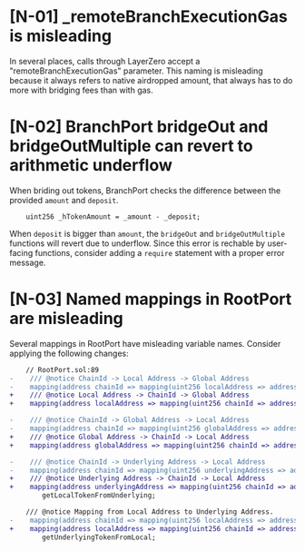 # [N-01] _remoteBranchExecutionGas is misleading
In several places, calls through LayerZero accept a "remoteBranchExecutionGas" parameter. This naming is misleading because it always refers to native airdropped amount, that always has to do more with bridging fees than with gas.

# [N-02] BranchPort bridgeOut and bridgeOutMultiple can revert to arithmetic underflow
When briding out tokens, BranchPort checks the difference between the provided `amount` and `deposit`.

```Solidity
    uint256 _hTokenAmount = _amount - _deposit;
```

When `deposit` is bigger than `amount`, the `bridgeOut` and `bridgeOutMultiple` functions will revert due to underflow. Since this error is rechable by user-facing functions, consider adding a `require` statement with a proper error message.

# [N-03] Named mappings in RootPort are misleading
Several mappings in RootPort have misleading variable names. Consider applying the following changes:

```diff
    // RootPort.sol:89
-    /// @notice ChainId -> Local Address -> Global Address
-    mapping(address chainId => mapping(uint256 localAddress => address globalAddress)) public getGlobalTokenFromLocal;
+    /// @notice Local Address -> ChainId -> Global Address
+    mapping(address localAddress => mapping(uint256 chainId => address globalAddress)) public getGlobalTokenFromLocal;

-    /// @notice ChainId -> Global Address -> Local Address
-    mapping(address chainId => mapping(uint256 globalAddress => address localAddress)) public getLocalTokenFromGlobal;
+    /// @notice Global Address -> ChainId -> Local Address
+    mapping(address globalAddress => mapping(uint256 chainId => address localAddress)) public getLocalTokenFromGlobal;

-    /// @notice ChainId -> Underlying Address -> Local Address
-    mapping(address chainId => mapping(uint256 underlyingAddress => address localAddress)) public
+    /// @notice Underlying Address -> ChainId -> Local Address
+    mapping(address underlyingAddress => mapping(uint256 chainId => address localAddress)) public
        getLocalTokenFromUnderlying;

    /// @notice Mapping from Local Address to Underlying Address.
-    mapping(address chainId => mapping(uint256 localAddress => address underlyingAddress)) public
+    mapping(address localAddress => mapping(uint256 chainId => address underlyingAddress)) public
        getUnderlyingTokenFromLocal;
```